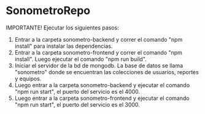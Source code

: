 # SonometroRepo
IMPORTANTE!
Ejecutar los siguientes pasos:
1. Entrar a la carpeta sonometro-backend y correr el comando "npm install" para instalar las dependencias.
2. Entrar a la carpeta sonometro-frontend y correr el comando "npm install". Luego ejecutar el comando "npm run build".
3. Iniciar el servidor de la bd de mongodb. La base de datos se llama "sonometro" donde se encuentran las colecciones de usuarios, reportes y equipos.
4. Luego entrar a la carpeta sonometro-backend y ejecutar el comando "npm run start", el puerto del servicio es el 4000.
5. Luego entrar a la carpeta  sonometro-frontend y ejecutar el comando "npm run start", el puerto del servicio es el 3000.
